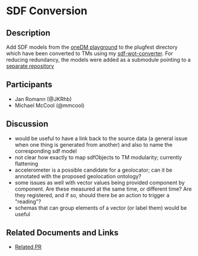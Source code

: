 # SDF Conversion

## Description
Add SDF models from the [oneDM playground](https://github.com/one-data-model/playground) to the plugfest directory which have been converted to TMs using my [sdf-wot-converter](https://github.com/JKRhb/sdf-wot-converter-py). For reducing redundancy, the models were added as a submodule pointing to a [separate repository](https://github.com/JKRhb/onedm-playground-wot-tm)

## Participants

* Jan Romann (@JKRhb)
* Michael McCool (@mmcool)

## Discussion

* would be useful to have a link back to the source data (a general issue when one thing is generated from another) and also to name the corresponding sdf model
* not clear how exactly to map sdfObjects to TM modularity; currently flattening
* accelerometer is a possible candidate for a geolocator; can it be annotated with the proposed geolocation ontology?
* some issues as well with vector values being provided component by component.  Are these measured at the same time, or different time?  Are they registered, and if so, should there be an action to trigger a "reading"?
* schemas that can group elements of a vector (or label them) would be useful

## Related Documents and Links

* [Related PR](https://github.com/w3c/wot-testing/pull/177)
